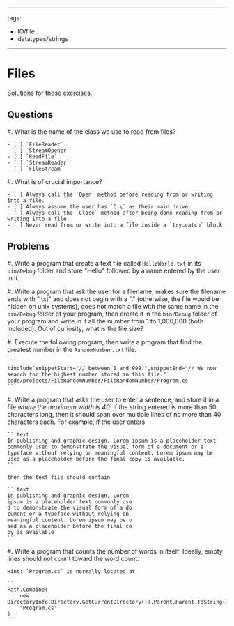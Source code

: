 <!--

DO NOT EDIT THIS FILE

Edit exercises_w_sol/io/files.md, and run
make exercises/io/files.md
instead.
-->

---
tags:
- IO/file
- datatypes/strings
--- 

# Files

[Solutions for those exercises.](./exercises_w_sol/io/files)

## Questions

#. What is the name of the class we use to read from files?

    - [ ] `FileReader`
    - [ ] `StreamOpener`
    - [ ] `ReadFile`
    - [ ] `StreamReader`
    - [ ] `FileStream`

#. What is of crucial importance?

    - [ ] Always call the `Open` method before reading from or writing into a file.
    - [ ] Always assume the user has `C:\` as their main drive.
    - [ ] Always call the `Close` method after being done reading from or writing into a file. 
    - [ ] Never read from or write into a file inside a `try…catch` block.

## Problems

#. Write a program that create a text file called `HelloWorld.txt` in its `bin/Debug` folder and store "Hello" followed by a name entered by the user in it.


#. Write a program that ask the user for a filename, makes sure the filename ends with ".txt" and does not begin with a "." (otherwise, the file would be hidden on unix systems), does not match a file with the same name in the `bin/Debug` folder of your program, then create it in the `bin/Debug` folder of your program and write in it all the number from 1 to 1,000,000 (both included). Out of curiosity, what is the file size?


#. Execute the following program, then write a program that find the greatest number in the `RandomNumber.txt` file.

    ```
    !include`snippetStart="// between 0 and 999.",snippetEnd="// We now search for the highest number stored in this file."` code/projects/FileRandomNumber/FileRandomNumber/Program.cs
    ```
        

#. Write a program that asks the user to enter a sentence, and store it in a file *where the maximum width is 40*: if the string entered is more than 50 characters long, then it should span over multiple lines of no more than 40 characters each. For example, if the user enters

    ```text
    In publishing and graphic design, Lorem ipsum is a placeholder text commonly used to demonstrate the visual form of a document or a typeface without relying on meaningful content. Lorem ipsum may be used as a placeholder before the final copy is available.
    ```
    
    then the text file should contain
    
    ```text
    In publishing and graphic design, Lorem 
    ipsum is a placeholder text commonly use
    d to demonstrate the visual form of a do
    cument or a typeface without relying on 
    meaningful content. Lorem ipsum may be u
    sed as a placeholder before the final co
    py is available
    ```


#. Write a program that counts the number of words in itself! Ideally, empty lines should not count toward the word count. 

    Hint: `Program.cs` is normally located at
    
    ```
    Path.Combine(
        new DirectoryInfo(Directory.GetCurrentDirectory()).Parent.Parent.ToString(),
        "Program.cs"
    )
    ```

